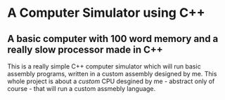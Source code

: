 # A Computer Simulator using C++
## A basic computer with 100 word memory and a really slow processor made in C++

This is a really simple C++ computer simulator which will run basic assembly programs, written in a custom assembly designed by me.
This whole project is about a *custom* CPU desgined by me - abstract only of course - that will run a custom assmebly language.